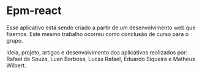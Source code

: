 # Epm-react

Esse aplicativo está sendo criado a partir de um desenvolvimento web que fizemos. Este mesmo trabalho ocorreu como conclusão de curso para o grupo.

ideia, projeto, artigos e desenvolvimento dos aplicativos realizados por: Rafael de Souza, Luan Barbosa, Lucas Rafael, Eduardo Siqueira e Matheus Wilbert.
